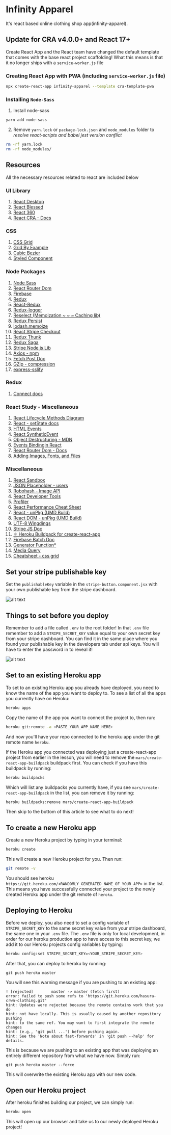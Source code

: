 # Infinity Apparel

It's react based online clothing shop app(infinity-apparel).

## Update for CRA v4.0.0+ and React 17+
Create React App and the React team have changed the default template that comes with the base react project scaffolding!
What this means is that it no longer ships with a `service-worker.js` file

### Creating React App with PWA (including `service-worker.js` file)

```bash
npx create-react-app infinity-apparel --template cra-template-pwa
```

### Installing `Node-Sass`

1. Install node-sass
```bash
yarn add node-sass
```
2. Remove `yarn.lock` or `package-lock.json` and `node_modules` folder to *resolve react-scripts and babel jest version conflict*
```bash
rm -rf yarn.lock
rm -rf node_modules/
```

## Resources

All the necessary resources related to react are included below

### UI Library

1. [React Desktop](https://reactdesktop.js.org/ "React Desktop")
1. [React Blessed](https://github.com/Yomguithereal/react-blessed "React Blessed - GitHub")
1. [React 360](https://github.com/facebookarchive/react-360 "React 360 - GitHub")
1. [React CRA - Docs](https://reactjs.org/docs/create-a-new-react-app.html "React - Create React App - Docs")

### CSS

1. [CSS Grid](https://css-tricks.com/snippets/css/complete-guide-grid/)
1. [Grid By Example](https://gridbyexample.com/what/)
1. [Cubic Bezier](https://developer.mozilla.org/en-US/docs/Web/CSS/easing-function "Cubic Bezier - MDN")
1. [Styled Component](https://styled-components.com/ "Styled Component - NPM")

### Node Packages

1. [Node Sass](https://www.npmjs.com/package/node-sass "Node Sass")
1. [React Router Dom](https://www.npmjs.com/package/react-router-dom "React Router Dom - NPM Pkg")
1. [Firebase](https://www.npmjs.com/package/firebase "Firebase NPM")
1. [Redux](https://www.npmjs.com/package/redux)
1. [React-Redux](https://www.npmjs.com/package/react-redux)
1. [Redux-logger](https://www.npmjs.com/package/redux-logger)
1. [Reselect (Memoization ~ ~ ~ Caching lib)](https://www.npmjs.com/package/reselect "Memoization NPM lib - reselect")
1. [Redux Persist](https://www.npmjs.com/package/redux-persist "Redux Persist")
1. [lodash.memoize](https://www.npmjs.com/package/lodash.memoize "lodash.memoize")
1. [React Stripe Checkout](https://www.npmjs.com/package/react-stripe-checkout "React Stripe Checkout - NPM")
1. [Redux Thunk](https://www.npmjs.com/package/redux-thunk)
1. [Redux Saga](https://www.npmjs.com/package/redux-saga "redux saga")
1. [Stripe Node js Lib](https://www.npmjs.com/package/stripe "Stripe Node js Lib")
1. [Axios - npm](https://www.npmjs.com/package/axios "Axios - npm")
1. [Fetch Post Doc](https://developer.mozilla.org/en-US/docs/Web/API/Fetch_API/Using_Fetch#supplying_request_options "Fetch api - post document")
1. [GZip - compression](https://www.npmjs.com/package/compression "GZip - compression npm")
1. [express-sslify](https://www.npmjs.com/package/express-sslify "express-sslify : to enforce http to https")

### Redux

1. [Connect docs](https://react-redux.js.org/api/connect)

### React Study - Miscellaneous

1. [React Lifecycle Methods Diagram](https://projects.wojtekmaj.pl/react-lifecycle-methods-diagram/ "React Lifecycle Methods Diagram")
1. [React - setState docs](https://reactjs.org/docs/react-component.html#setstate "React - setState docs")
1. [HTML Events](https://developer.mozilla.org/en-US/docs/Learn/JavaScript/Building_blocks/Events "HTML Events")
1. [React SyntheticEvent](https://reactjs.org/docs/events.html "React SyntheticEvent")
1. [Object Destructuring - MDN](https://developer.mozilla.org/en-US/docs/Web/JavaScript/Reference/Operators/Destructuring_assignment#object_destructuring "Object Destructuring")
1. [Events Bindingin React](https://reactjs.org/docs/handling-events.html "Handling Events in React")
1. [React Router Dom - Docs](https://reactrouter.com/web/guides/quick-start "React Router Dom - Docs")
1. [Adding Images, Fonts, and Files](https://create-react-app.dev/docs/adding-images-fonts-and-files/ "Adding Images, Fonts, and Files in react app")

### Miscellaneous

1. [React Sandbox](https://codesandbox.io/s/new)
1. [JSON Placeholder - users](https://jsonplaceholder.typicode.com/users "JSON Placeholder - users")
1. [Robohash - Image API](https://robohash.org/1?set=set2)
1. [React Developer Tools](https://chrome.google.com/webstore/detail/react-developer-tools/fmkadmapgofadopljbjfkapdkoienihi?hl=en "React Developer Tools - Chrome Extension")
1. [Profiler](https://reactjs.org/docs/profiler.html#usage "Profiler Official doc")
1. [React Performance Cheat Sheet](https://houssein.me/progressive-react "React Performance Cheat Sheet")
1. [React - unPkg (UMD Build)](https://unpkg.com/react@16.8.6/umd/react.development.js "React - unPkg react@16.8.6")
1. [React DOM - unPkg (UMD Build)](https://unpkg.com/react-dom@16.8.6/umd/react-dom.development.js "React DOM - unPkg react-dom@16.8.6")
1. [UTF-8 Wingdings](https://www.w3schools.com/charsets/ref_utf_dingbats.asp "UTF-8 Wingdings - w3schools")
1. [Stripe JS Doc](https://stripe.com/docs/stripe-js "Stripe JS Doc")
1. [⚛️ Heroku Buildpack for create-react-app](https://github.com/mars/create-react-app-buildpack "⚛️ Heroku Buildpack for create-react-app: static hosting for React.js web apps")
1. [Firebase Batch Doc](https://firebase.google.com/docs/firestore/manage-data/transactions "Firebase Batch Doc")
1. [Generator Function*](https://developer.mozilla.org/en-US/docs/Web/JavaScript/Reference/Statements/function*, "Generator Function* - mdn")
1. [Media Query](https://developer.mozilla.org/en-US/docs/Web/CSS/@media "Media Query - mdn")
1. [Cheatsheet - css grid](https://css-tricks.com/snippets/css/complete-guide-grid/ "A Complete Guide to Grid - CSS Tricks")

## Set your stripe publishable key 

Set the `publishableKey` variable in the `stripe-button.component.jsx` with your own publishable key from the stripe dashboard.

![alt text](https://i.ibb.co/djQTmVF/Screen-Shot-2019-07-01-at-2-18-50-AM.png "image to publishable key")

## Things to set before you deploy

Remember to add a file called `.env` to the root folder! In that `.env` file remember to add a `STRIPE_SECRET_KEY` value equal to your own secret key from your stripe dashboard. You can find it in the same place where you found your publishable key in the developers tab under api keys. You will have to enter the password in to reveal it! 

![alt text](https://i.ibb.co/wpLx8Lh/Screen-Shot-2019-07-01-at-2-26-26-AM.png "image to secret key")

## Set to an existing Heroku app

To set to an existing Heroku app you already have deployed, you need to know the name of the app you want to deploy to. To see a list of all the apps you currently have on Heroku:

```bash
heroku apps
```

Copy the name of the app you want to connect the project to, then run:

```bash
heroku git:remote -a <PASTE_YOUR_APP_NAME_HERE>
```

And now you'll have your repo connected to the heroku app under the git remote name `heroku`.

If the Heroku app you connected was deploying just a create-react-app project from earlier in the lesson, you will need to remove the `mars/create-react-app-buildpack` buildpack first. You can check if you have this buildpack by running:

```bash
heroku buildpacks
```

Which will list any buildpacks you currently have, if you see `mars/create-react-app-buildpack` in the list, you can remove it by running:

```bash
heroku buildpacks:remove mars/create-react-app-buildpack
```

Then skip to the bottom of this article to see what to do next!


## To create a new Heroku app

Create a new Heroku project by typing in your terminal:

```bash
heroku create
```

This will create a new Heroku project for you. Then run:

```bash
git remote -v
```

You should see heroku `https://git.heroku.com/<RANDOMLY_GENERATED_NAME_OF_YOUR_APP>` in the list. This means you have successfully connected your project to the newly created Heroku app under the git remote of `heroku`.


## Deploying to Heroku

Before we deploy, you also need to set a config variable of `STRIPE_SECRET_KEY` to the same secret key value from your stripe dashboard, the same one in your `.env` file. The `.env` file is only for local development, in order for our heroku production app to have access to this secret key, we add it to our Heroku projects config variables by typing:

```bash
heroku config:set STRIPE_SECRET_KEY=<YOUR_STRIPE_SECRET_KEY>
```

After that, you can deploy to heroku by running:

```git
git push heroku master
```

You will see this warning message if you are pushing to an existing app:

```git
! [rejected]        master -> master (fetch first)
error: failed to push some refs to 'https://git.heroku.com/hasura-crwn-clothing.git'
hint: Updates were rejected because the remote contains work that you do
hint: not have locally. This is usually caused by another repository pushing
hint: to the same ref. You may want to first integrate the remote changes
hint: (e.g., 'git pull ...') before pushing again.
hint: See the 'Note about fast-forwards' in 'git push --help' for details.
```

This is because we are pushing to an existing app that was deploying an entirely different repository from what we have now. Simply run:

```git
git push heroku master --force
```

This will overwrite the existing Heroku app with our new code.


## Open our Heroku project

After heroku finishes building our project, we can simply run:

```bash
heroku open
```

This will open up our browser and take us to our newly deployed Heroku project!